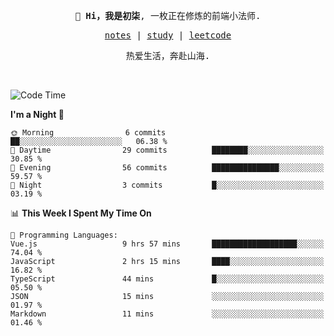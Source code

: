 <p align="center">
  <samp>
    <span><strong>👋 Hi，我是初柒</strong>,</span>
    <span>一枚正在修炼的前端小法师.</span>
  </samp>
</p>

<p align="center">
  <samp>
    <a href="https://www.wolai.com/dec-seven/wyPFvMTwAcD9muc6RMfThB">notes</a> |
    <a href="https://github.com/dec-seven/fe-study">study</a> |
    <a href="https://leetcode.cn/u/dec-seven/">leetcode</a>
  </samp>
</p>
<p align="center">
  <samp>
    <span>热爱生活，奔赴山海.</span>
  </samp>
</p>
<br>

<!--START_SECTION:waka-->
![Code Time](http://img.shields.io/badge/Code%20Time-671%20hrs%2045%20mins-blue)

**I'm a Night 🦉** 

```text
🌞 Morning                6 commits           ██░░░░░░░░░░░░░░░░░░░░░░░   06.38 % 
🌆 Daytime                29 commits          ████████░░░░░░░░░░░░░░░░░   30.85 % 
🌃 Evening                56 commits          ███████████████░░░░░░░░░░   59.57 % 
🌙 Night                  3 commits           █░░░░░░░░░░░░░░░░░░░░░░░░   03.19 % 
```


📊 **This Week I Spent My Time On** 

```text
💬 Programming Languages: 
Vue.js                   9 hrs 57 mins       ███████████████████░░░░░░   74.04 % 
JavaScript               2 hrs 15 mins       ████░░░░░░░░░░░░░░░░░░░░░   16.82 % 
TypeScript               44 mins             █░░░░░░░░░░░░░░░░░░░░░░░░   05.50 % 
JSON                     15 mins             ░░░░░░░░░░░░░░░░░░░░░░░░░   01.97 % 
Markdown                 11 mins             ░░░░░░░░░░░░░░░░░░░░░░░░░   01.46 % 
```


<!--END_SECTION:waka-->


